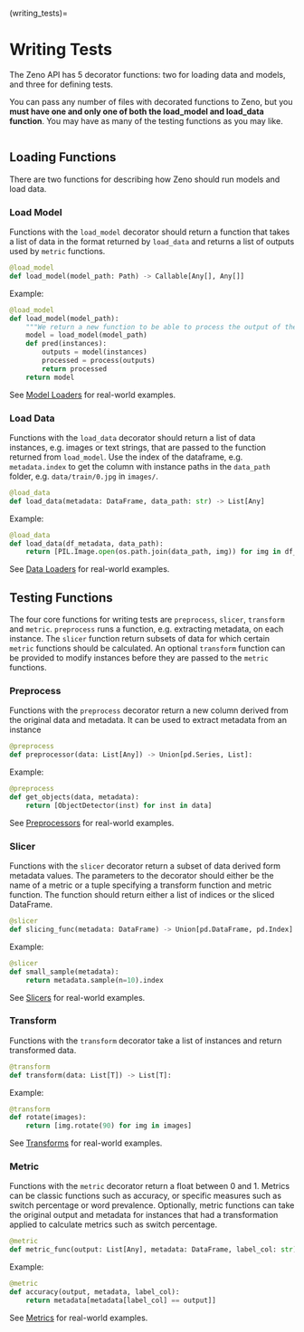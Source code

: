 (writing_tests)=

# Writing Tests

The Zeno API has 5 decorator functions: two for loading data and models, and three for defining tests.

You can pass any number of files with decorated functions to Zeno, but you **must have one and only one of both the load_model and load_data function**.
You may have as many of the testing functions as you may like.

```{tableofcontents}

```

## Loading Functions

There are two functions for describing how Zeno should run models and load data.

### Load Model

Functions with the `load_model` decorator should return a function that takes a list of data in the format returned by `load_data` and returns a list of outputs used by `metric` functions.

```python
@load_model
def load_model(model_path: Path) -> Callable[Any[], Any[]]
```

Example:

```python
@load_model
def load_model(model_path):
    """We return a new function to be able to process the output of the model correctly"""
    model = load_model(model_path)
    def pred(instances):
        outputs = model(instances)
        processed = process(outputs)
        return processed
    return model
```

See [Model Loaders](model_loaders) for real-world examples.

### Load Data

Functions with the `load_data` decorator should return a list of data instances, e.g. images or text strings, that are passed to the function returned from `load_model`.
Use the index of the dataframe, e.g. `metadata.index` to get the column with instance paths in the `data_path` folder, e.g. `data/train/0.jpg` in `images/`.

```python
@load_data
def load_data(metadata: DataFrame, data_path: str) -> List[Any]
```

Example:

```python
@load_data
def load_data(df_metadata, data_path):
    return [PIL.Image.open(os.path.join(data_path, img)) for img in df_metadata.index]
```

See [Data Loaders](data_loaders) for real-world examples.

## Testing Functions

The four core functions for writing tests are `preprocess`, `slicer`, `transform` and `metric`.
`preprocess` runs a function, e.g. extracting metadata, on each instance.
The `slicer` function return subsets of data for which certain `metric` functions should be calculated.
An optional `transform` function can be provided to modify instances before they are passed to the `metric` functions.

### Preprocess

Functions with the `preprocess` decorator return a new column derived from the original data and metadata.
It can be used to extract metadata from an instance

```python
@preprocess
def preprocessor(data: List[Any]) -> Union[pd.Series, List]:
```

Example:

```python
@preprocess
def get_objects(data, metadata):
    return [ObjectDetector(inst) for inst in data]
```

See [Preprocessors](preprocessors) for real-world examples.

### Slicer

Functions with the `slicer` decorator return a subset of data derived form metadata values.
The parameters to the decorator should either be the name of a metric or a tuple specifying a transform function and metric function.
The function should return either a list of indices or the sliced DataFrame.

```python
@slicer
def slicing_func(metadata: DataFrame) -> Union[pd.DataFrame, pd.Index]:
```

Example:

```python
@slicer
def small_sample(metadata):
    return metadata.sample(n=10).index
```

See [Slicers](slicers) for real-world examples.

### Transform

Functions with the `transform` decorator take a list of instances and return transformed data.

```python
@transform
def transform(data: List[T]) -> List[T]:
```

Example:

```python
@transform
def rotate(images):
    return [img.rotate(90) for img in images]
```

See [Transforms](transforms) for real-world examples.

### Metric

Functions with the `metric` decorator return a float between 0 and 1.
Metrics can be classic functions such as accuracy, or specific measures such as switch percentage or word prevalence.
Optionally, metric functions can take the original output and metadata for instances that had a transformation applied to calculate metrics such as switch percentage.

```python
@metric
def metric_func(output: List[Any], metadata: DataFrame, label_col: str) -> Union[pd.DataFrame, pd.Index, List[Any]]:
```

Example:

```python
@metric
def accuracy(output, metadata, label_col):
    return metadata[metadata[label_col] == output]]
```

See [Metrics](metrics) for real-world examples.
